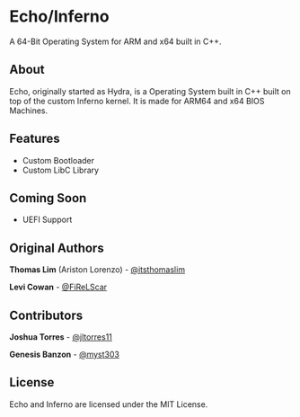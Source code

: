 # Echo/Inferno
A 64-Bit Operating System for ARM and x64 built in C++.

## About
Echo, originally started as Hydra, is a Operating System built in C++ built on top of the
custom Inferno kernel. It is made for ARM64 and x64 BIOS Machines.
<!-- TODO: Work on expanding this section. To me (Thomas Lim), it doesn't look that descriptive. -->

## Features
- Custom Bootloader
- Custom LibC Library

## Coming Soon
- UEFI Support

## Original Authors
**Thomas Lim** (Ariston Lorenzo) - [@itsthomaslim](https://github.com/itsthomaslim)

**Levi Cowan** - [@FiReLScar](https://github.com/FiReLScar)

## Contributors
**Joshua Torres** - [@jltorres11](https://github.com/jltorres11)

**Genesis Banzon** - [@myst303](https://github.com/amist3301)

## License
Echo and Inferno are licensed under the MIT License.

<!-- 宣速的笔记：这个文件现在真的很糟糕。我会尝试修复它（也许稍后会使用 myst303）。 如果您对放置的内容有任何建议，请在下面发表评论。 -->
